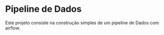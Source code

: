 # Pipeline de Dados

Este projeto consiste na construção simples de um pipeline de Dados com airflow.
